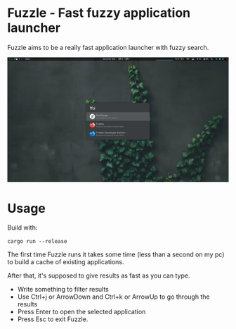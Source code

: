 # Fuzzle - Fast fuzzy application launcher

Fuzzle aims to be a really fast application launcher with fuzzy search.

![screen](screen.png)


# Usage

Build with:
```
cargo run --release
```

The first time Fuzzle runs it takes some time (less than a second on my pc) to build a cache of existing applications.

After that, it's supposed to give results as fast as you can type.

- Write something to filter results
- Use Ctrl+j or ArrowDown and Ctrl+k or ArrowUp to go through the results
- Press Enter to open the selected application
- Press Esc to exit Fuzzle.
